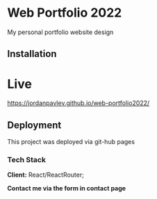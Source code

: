 # Web Portfolio 2022

My personal portfolio website design
## Installation

# Live 

https://jordanpavlev.github.io/web-portfolio2022/


## Deployment

This project was deployed via git-hub pages

### Tech Stack

**Client:** React/ReactRouter;

**Contact me via the form in contact page**


